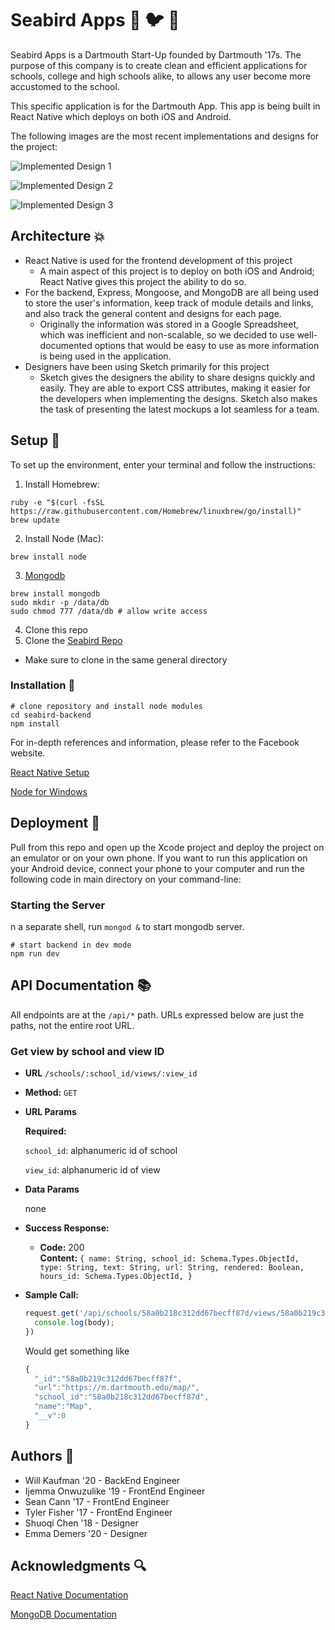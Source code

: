 # Seabird Apps :ocean: :bird: :iphone:

Seabird Apps is a Dartmouth Start-Up founded by Dartmouth '17s. The purpose of this company is to create clean and efficient applications for schools, college and high schools alike, to allows any user become more accustomed to the school.

This specific application is for the Dartmouth App. This app is being built in React Native which deploys on both iOS and Android.

The following images are the most recent implementations and designs for the project:

![Implemented Design 1](https://github.com/dali-lab/seabird/blob/master/Seabird/Screenshots/home-screen.png "Home Screen")

![Implemented Design 2](https://github.com/dali-lab/seabird/blob/master/Seabird/Screenshots/news-screen.png "News Screen")

![Implemented Design 3](https://github.com/dali-lab/seabird/blob/master/Seabird/Screenshots/dds-screen.png "DDS Screen")


## Architecture :boom:

- React Native is used for the frontend development of this project
  - A main aspect of this project is to deploy on both iOS and Android; React Native gives this project the ability to do so.
- For the backend, Express, Mongoose, and MongoDB are all being used to store the user's information, keep track of module details and links, and also track the general content and designs for each page.
  - Originally the information was stored in a Google Spreadsheet, which was inefficient and non-scalable, so we decided to use well-documented options that would be easy to use as more information is being used in the application.
- Designers have been using Sketch primarily for this project
  - Sketch gives the designers the ability to share designs quickly and easily. They are able to export CSS attributes, making it easier for the developers when implementing the designs. Sketch also makes the task of presenting the latest mockups a lot seamless for a team.

## Setup :wrench:

To set up the environment, enter your terminal and follow the instructions:

1. Install Homebrew:
```
ruby -e "$(curl -fsSL https://raw.githubusercontent.com/Homebrew/linuxbrew/go/install)"
brew update
```

2. Install Node (Mac):
```
brew install node
```

3. [Mongodb](https://docs.mongodb.com/manual/installation/#mongodb-community-edition)

  ```
  brew install mongodb
  sudo mkdir -p /data/db
  sudo chmod 777 /data/db # allow write access
  ```

4. Clone this repo
5. Clone the [Seabird Repo](https://github.com/dali-lab/seabird-backend)
  - Make sure to clone in the same general directory

### Installation :triangular_ruler:
```
# clone repository and install node modules
cd seabird-backend
npm install
```

For in-depth references and information, please refer to the Facebook website.

[React Native Setup](https://facebook.github.io/react-native/docs/getting-started.html)

[Node for Windows](https://nodejs.org/en/download/)


## Deployment :rocket:
Pull from this repo and open up the Xcode project and deploy the project on an emulator or on your own phone. If you want to run this application on your Android device, connect your phone to your computer and run the following code in main directory on your command-line:

### Starting the Server
n a separate shell, run `mongod &` to start mongodb server.

```
# start backend in dev mode
npm run dev
```

## API Documentation :books:

All endpoints are at the `/api/*` path. URLs expressed below are just the paths, not the entire root URL.

### Get view by school and view ID

- **URL** `/schools/:school_id/views/:view_id`
- **Method:** `GET`

-  **URL Params**

   **Required:**

   `school_id`: alphanumeric id of school

   `view_id`: alphanumeric id of view

- **Data Params**

    none

- **Success Response:**

  - **Code:** 200 <br />
    **Content:** `{
      name: String,
      school_id: Schema.Types.ObjectId,
      type: String,
      text: String,
      url: String,
      rendered: Boolean,
      hours_id: Schema.Types.ObjectId,
    }`

- **Sample Call:**

  ```javascript
  request.get('/api/schools/58a0b218c312dd67becff87d/views/58a0b219c312dd67becff87f', (err, res, body) => {
    console.log(body);
  })
  ```

  Would get something like

  ```javascript
  {
    "_id":"58a0b219c312dd67becff87f",
    "url":"https://m.dartmouth.edu/map/",
    "school_id":"58a0b218c312dd67becff87d",
    "name":"Map",
    "__v":0
  }
  ```

## Authors :pencil:

* Will Kaufman '20 - BackEnd Engineer
* Ijemma Onwuzulike '19 - FrontEnd Engineer
* Sean Cann '17 - FrontEnd Engineer
* Tyler Fisher '17 - FrontEnd Engineer
* Shuoqi Chen '18 - Designer
* Emma Demers '20 - Designer

## Acknowledgments :mag:
[React Native Documentation](https://facebook.github.io/react-native/docs/getting-started.html)

[MongoDB Documentation](https://docs.mongodb.com/)
